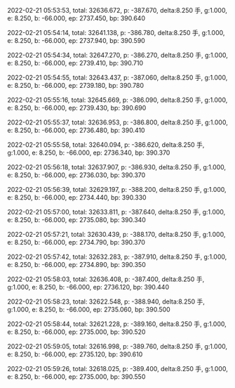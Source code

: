 2022-02-21 05:53:53, total: 32636.672, p: -387.670, delta:8.250 手, g:1.000, e: 8.250, b: -66.000, ep: 2737.450, bp: 390.640

2022-02-21 05:54:14, total: 32641.138, p: -386.780, delta:8.250 手, g:1.000, e: 8.250, b: -66.000, ep: 2737.940, bp: 390.590

2022-02-21 05:54:34, total: 32647.270, p: -386.270, delta:8.250 手, g:1.000, e: 8.250, b: -66.000, ep: 2739.410, bp: 390.710

2022-02-21 05:54:55, total: 32643.437, p: -387.060, delta:8.250 手, g:1.000, e: 8.250, b: -66.000, ep: 2739.180, bp: 390.780

2022-02-21 05:55:16, total: 32645.669, p: -386.090, delta:8.250 手, g:1.000, e: 8.250, b: -66.000, ep: 2739.430, bp: 390.690

2022-02-21 05:55:37, total: 32636.953, p: -386.800, delta:8.250 手, g:1.000, e: 8.250, b: -66.000, ep: 2736.480, bp: 390.410

2022-02-21 05:55:58, total: 32640.094, p: -386.620, delta:8.250 手, g:1.000, e: 8.250, b: -66.000, ep: 2736.340, bp: 390.370

2022-02-21 05:56:18, total: 32637.907, p: -386.930, delta:8.250 手, g:1.000, e: 8.250, b: -66.000, ep: 2736.030, bp: 390.370

2022-02-21 05:56:39, total: 32629.197, p: -388.200, delta:8.250 手, g:1.000, e: 8.250, b: -66.000, ep: 2734.440, bp: 390.330

2022-02-21 05:57:00, total: 32633.811, p: -387.640, delta:8.250 手, g:1.000, e: 8.250, b: -66.000, ep: 2735.080, bp: 390.340

2022-02-21 05:57:21, total: 32630.439, p: -388.170, delta:8.250 手, g:1.000, e: 8.250, b: -66.000, ep: 2734.790, bp: 390.370

2022-02-21 05:57:42, total: 32632.283, p: -387.910, delta:8.250 手, g:1.000, e: 8.250, b: -66.000, ep: 2734.890, bp: 390.350

2022-02-21 05:58:03, total: 32636.408, p: -387.400, delta:8.250 手, g:1.000, e: 8.250, b: -66.000, ep: 2736.120, bp: 390.440

2022-02-21 05:58:23, total: 32622.548, p: -388.940, delta:8.250 手, g:1.000, e: 8.250, b: -66.000, ep: 2735.060, bp: 390.500

2022-02-21 05:58:44, total: 32621.228, p: -389.160, delta:8.250 手, g:1.000, e: 8.250, b: -66.000, ep: 2735.000, bp: 390.520

2022-02-21 05:59:05, total: 32616.998, p: -389.760, delta:8.250 手, g:1.000, e: 8.250, b: -66.000, ep: 2735.120, bp: 390.610

2022-02-21 05:59:26, total: 32618.025, p: -389.400, delta:8.250 手, g:1.000, e: 8.250, b: -66.000, ep: 2735.000, bp: 390.550